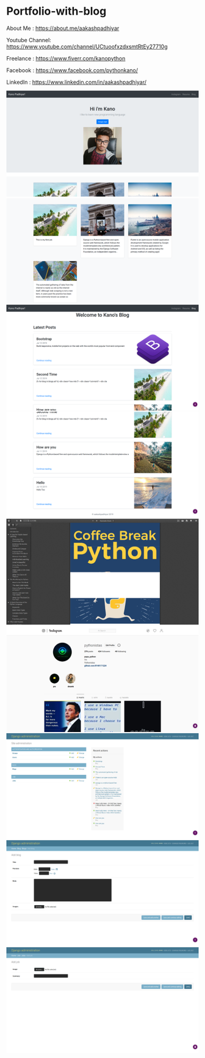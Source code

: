 # Portfolio-with-blog

About Me : https://about.me/aakashpadhiyar

Youtube Channel: https://www.youtube.com/channel/UCtuoofxzdxsmtRtEy27710g

Freelance : https://www.fiverr.com/kanopython

Facebook : https://www.facebook.com/pythonkano/

LinkedIn : https://www.linkedin.com/in/aakashpadhiyar/

![](https://github.com/8140171224/Portfolio-with-blog/blob/master/ss/Screen%20Shot%202019-07-13%20at%2013.46.17.png)
![](https://github.com/8140171224/Portfolio-with-blog/blob/master/ss/Screen%20Shot%202019-07-13%20at%2013.46.22.png)
![](https://github.com/8140171224/Portfolio-with-blog/blob/master/ss/Screen%20Shot%202019-07-13%20at%2013.46.33.png)
![](https://github.com/8140171224/Portfolio-with-blog/blob/master/ss/Screen%20Shot%202019-07-13%20at%2013.46.38.png)
![](https://github.com/8140171224/Portfolio-with-blog/blob/master/ss/Screen%20Shot%202019-07-13%20at%2013.46.45.png)
![](https://github.com/8140171224/Portfolio-with-blog/blob/master/ss/Screen%20Shot%202019-07-13%20at%2013.46.55.png)
![](https://github.com/8140171224/Portfolio-with-blog/blob/master/ss/Screen%20Shot%202019-07-13%20at%2013.47.09.png)
![](https://github.com/8140171224/Portfolio-with-blog/blob/master/ss/Screen%20Shot%202019-07-13%20at%2013.47.17.png)
![](https://github.com/8140171224/Portfolio-with-blog/blob/master/ss/Screen%20Shot%202019-07-13%20at%2013.47.25.png)
